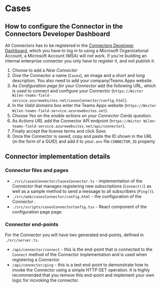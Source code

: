 # Cases

## How to configure the Connector in the Connectors Developer Dashboard

All Connectors has to be registered in the [Connectors Developer Dashboard](https://outlook.office.com/connectors/publish), which you have to log in to using a Microsoft Organizational Account, a Microsoft Account (MSA) will not work. If you're building an internal enterprise connector you only have to register it, and not publish it.

1. Choose to add a *New Connector*
2. Give the Connector a name (`Cases`), an image and a short and long description. You also need to add your company/Teams Apps website.
3. As *Configuration page for your Connector*  add the following URL, which is used to connect and configure your Connector (`https://Wictor Wilen-teams-field-service.azurewebsites.net/casesConnector/config.html`).
4. In the *Valid domains* box enter the Teams Apps website (`https://Wictor Wilen-teams-field-service.azurewebsites.net`).
5. Choose *Yes* on the *enable actions on your Connector Cards* question.
6. As *Actions URL* add the Connector API endpoint (`https://Wictor Wilen-teams-field-service.azurewebsites.net/api/connector`).
7. Finally accept the license terms and click *Save*.
8. Once the Connector is saved, copy and paste the ID shown in the URL (in the form of a GUID) and add it to your`.env` file `CONNECTOR_ID` property

## Connector implementation details

### Connector files and pages

* `./src/casesConnector/CasesConnector.ts` - implementation of the Connector that manages registering new subscriptions (`Connect()`) as well as a sample method to send a message to all subscribers (`Ping()`).
* `./src/web/casesConnector/config.html` - the configuration of the Connector .
* `./src/scripts/casesConnectorConfig.tsx` - React component of the configuration page page.

### Connector end-points

For the Connector you will have two generated end-points, defined in `./src/server.ts`.

* `/api/connector/connect` - this is the end-point that is connected to the `Connect` method of the Connector implementation and is used when registering a Connector. 
* `/api/connector/ping` - this is a test end-point to demonstrate how to invoke the Connector using a simple HTTP GET operation. It is highly recommended that you remove this end-point and implement your own logic for incvoking the connector.